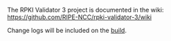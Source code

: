 The RPKI Validator 3 project is documented in the wiki:
https://github.com/RIPE-NCC/rpki-validator-3/wiki

Change logs will be included on the [build](https://github.com/RIPE-NCC/rpki-validator-3/blob/master/rpki-validator/Changelog.txt).

